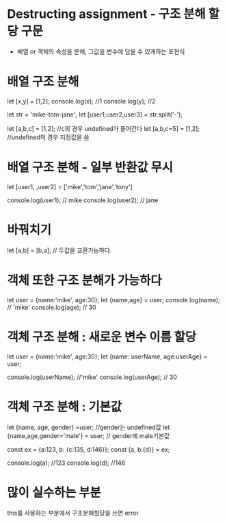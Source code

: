 # Destructing assignment - 구조 분해 할당 구문
- 배열 or 객체의 속성을 분해, 그값을 변수에 담을 수 있게하는 표현식

# 배열 구조 분해

let [x,y] = [1,2];
console.log(x); //1
console.log(y); //2

let str = 'mike-tom-jane';
let [user1,user2,user3] = str.split('-');

let [a,b,c] = [1,2]; //c의 경우 undefined가 들어간다
let [a,b,c=5] = [1,2]; //undefined의 경우 지정값을 씀

# 배열 구조 분해 - 일부 반환값 무시

let [user1, ,user2] = ['mike','tom','jane','tony']

console.log(user1); // mike
console.log(user2); // jane

# 바꿔치기

let [a,b] = [b,a]; // 두값을 교환가능하다.

# 객체 또한 구조 분해가 가능하다

let user = {name:'mike', age:30};
let {name,age} = user;
console.log(name); // 'mike'
console.log(age); // 30

# 객체 구조 분해 : 새로운 변수 이름 할당

let user = {name:'mike', age:30};
let {name: userName, age:userAge} = user;

console.log(userName); //'mike'
console.log(userAge); // 30

# 객체 구조 분해 : 기본값

let {name, age, gender} =user; //gender는 undefined값
let {name,age,gender='male'} = user; // gender에 male기본값

const ex = {a:123, b: {c:135, d:146}};
const {a, b:{d}} = ex;

console.log(a); //123
console.log(d); //146

# 많이 실수하는 부분

this를 사용하는 부분에서 구조분해할당을 쓰면 error